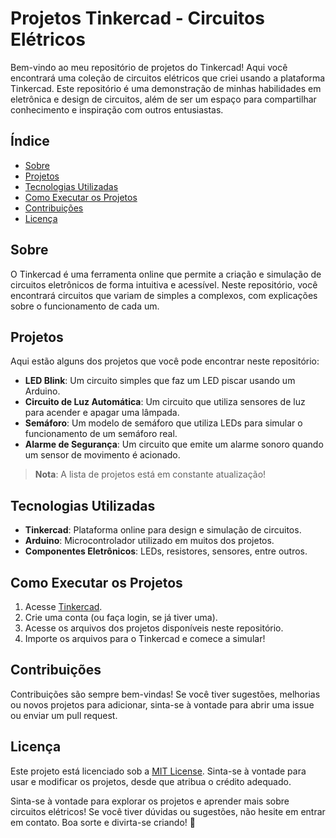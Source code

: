 # Projetos Tinkercad - Circuitos Elétricos

Bem-vindo ao meu repositório de projetos do Tinkercad! Aqui você encontrará uma coleção de circuitos elétricos que criei usando a plataforma Tinkercad. Este repositório é uma demonstração de minhas habilidades em eletrônica e design de circuitos, além de ser um espaço para compartilhar conhecimento e inspiração com outros entusiastas.

## Índice
- [Sobre](#sobre)
- [Projetos](#projetos)
- [Tecnologias Utilizadas](#tecnologias-utilizadas)
- [Como Executar os Projetos](#como-executar-os-projetos)
- [Contribuições](#contribuições)
- [Licença](#licença)

## Sobre
O Tinkercad é uma ferramenta online que permite a criação e simulação de circuitos eletrônicos de forma intuitiva e acessível. Neste repositório, você encontrará circuitos que variam de simples a complexos, com explicações sobre o funcionamento de cada um.

## Projetos
Aqui estão alguns dos projetos que você pode encontrar neste repositório:

- **LED Blink**: Um circuito simples que faz um LED piscar usando um Arduino.
- **Circuito de Luz Automática**: Um circuito que utiliza sensores de luz para acender e apagar uma lâmpada.
- **Semáforo**: Um modelo de semáforo que utiliza LEDs para simular o funcionamento de um semáforo real.
- **Alarme de Segurança**: Um circuito que emite um alarme sonoro quando um sensor de movimento é acionado.

> **Nota**: A lista de projetos está em constante atualização!

## Tecnologias Utilizadas
- **Tinkercad**: Plataforma online para design e simulação de circuitos.
- **Arduino**: Microcontrolador utilizado em muitos dos projetos.
- **Componentes Eletrônicos**: LEDs, resistores, sensores, entre outros.

## Como Executar os Projetos
1. Acesse [Tinkercad](https://www.tinkercad.com).
2. Crie uma conta (ou faça login, se já tiver uma).
3. Acesse os arquivos dos projetos disponíveis neste repositório.
4. Importe os arquivos para o Tinkercad e comece a simular!

## Contribuições
Contribuições são sempre bem-vindas! Se você tiver sugestões, melhorias ou novos projetos para adicionar, sinta-se à vontade para abrir uma issue ou enviar um pull request.

## Licença
Este projeto está licenciado sob a [MIT License](https://opensource.org/licenses/MIT). Sinta-se à vontade para usar e modificar os projetos, desde que atribua o crédito adequado.

Sinta-se à vontade para explorar os projetos e aprender mais sobre circuitos elétricos! Se você tiver dúvidas ou sugestões, não hesite em entrar em contato. Boa sorte e divirta-se criando! 🚀
